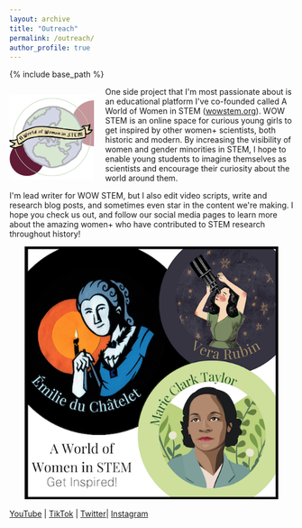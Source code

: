 ```yaml
---
layout: archive
title: "Outreach"
permalink: /outreach/
author_profile: true
---
```


{% include base_path %}
<p align="left" style="float: left; margin-right: 20px;">
  <img src="/images/wowstemlogo.png" alt ="WOW STEM Logo" width="150">
</p>


One side project that I'm most passionate about is an educational platform I've co-founded called A World of Women in STEM ([wowstem.org](http://wowstem.org "WOW STEM")). WOW STEM is an online space for curious young girls to get inspired by other women+ scientists, both historic and modern. By increasing the visibility of women and gender minorities in STEM, I hope to enable young students to imagine themselves as scientists and encourage their curiosity about the world around them. 

I'm lead writer for WOW STEM, but I also edit video scripts, write and research blog posts, and sometimes even star in the content we're making. I hope you check us out, and follow our social media pages to learn more about the amazing women+ who have contributed to STEM research throughout history! 

<div style="text-align:center"><img src="/images/wowstemportrait.png" alt ="WOW STEM Portrait" width="450" /></div>



 [YouTube](https://www.youtube.com/channel/UCkAyTOTNOLm4AMw61ZaDvqA "YouTube WOW STEM") | [TikTok](https://vm.tiktok.com/ZMdRuWMUA/ "TikTok WOW STEM") | [Twitter](https://twitter.com/wowstem "Twitter WOW STEM")| [Instagram](https://www.instagram.com/wowstem "Instagram WOW STEM")